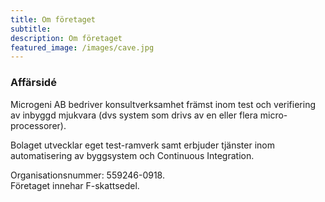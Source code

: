 ```yaml
---
title: Om företaget
subtitle:
description: Om företaget
featured_image: /images/cave.jpg
---
```



### Affärsidé

Microgeni AB bedriver konsultverksamhet främst inom test och verifiering av inbyggd mjukvara
(dvs system som drivs av en eller flera micro-processorer).

Bolaget utvecklar eget test-ramverk
samt erbjuder tjänster inom automatisering av byggsystem och Continuous Integration.

Organisationsnummer: 559246-0918.<br>
Företaget innehar F-skattsedel.